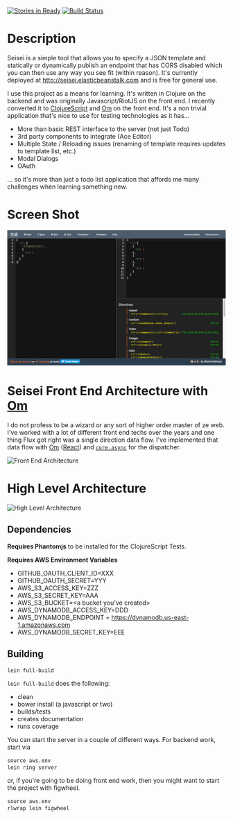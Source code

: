 [![Stories in Ready](https://badge.waffle.io/trevershick/seisei.png?label=ready&title=Ready)](https://waffle.io/trevershick/seisei)
[![Build Status](https://travis-ci.org/trevershick/seisei.svg?branch=master)](https://travis-ci.org/trevershick/seisei)

# Description
Seisei is a simple tool that allows you to specify a JSON template and statically or dynamically publish an endpoint that has CORS disabled which you can then use any way you see fit (within reason).  It's currently deployed at http://seisei.elasticbeanstalk.com and is free for general use.

I use this project as a means for learning.  It's written in Clojure on the backend and was originally Javascript/RiotJS on the front end.  I recently converted it to [ClojureScript](https://github.com/clojure/clojurescript) and [Om](https://github.com/omcljs/om) on the front end.  It's a non trivial application that's nice to use for testing technologies as it has...
* More than basic REST interface to the server (not just Todo)
* 3rd party components to integrate (Ace Editor)
* Multiple State / Reloading issues (renaming of template requires updates to template list, etc.)
* Modal Dialogs
* OAuth

... so it's more than just a todo list application that affords me many challenges when learning something new.

# Screen Shot
![Screen Shot](ss.png)

# Seisei Front End Architecture with [Om](https://github.com/omcljs/om)

I do not profess to be a wizard or any sort of higher order master of ze web.  I've worked with a lot of different front end techs over the years and one thing Flux got right was a single direction data flow.  I've implemented that data flow with [Om](https://github.com/omcljs/om) ([React](https://facebook.github.io/react/)) and [```core.async```](https://github.com/clojure/core.async) for the dispatcher.

![Front End Architecture](http://www.gliffy.com/go/publish/image/9498269/L.png)

# High Level Architecture

![High Level Architecture](http://www.gliffy.com/go/publish/image/9536687/L.png)

## Dependencies
**Requires Phantomjs** to be installed for the ClojureScript Tests.

**Requires AWS Environment Variables**

* GITHUB_OAUTH_CLIENT_ID=XXX
* GITHUB_OAUTH_SECRET=YYY
* AWS_S3_ACCESS_KEY=ZZZ
* AWS_S3_SECRET_KEY=AAA
* AWS_S3_BUCKET=<a bucket you've created>
* AWS_DYNAMODB_ACCESS_KEY=DDD
* AWS_DYNAMODB_ENDPOINT = https://dynamodb.us-east-1.amazonaws.com
* AWS_DYNAMODB_SECRET_KEY=EEE

## Building
```
lein full-build
```

```lein full-build``` does the following:
* clean
* bower install (a javascript or two)
* builds/tests
* creates documentation
* runs coverage

You can start the server in a couple of different ways.  For backend work, start via

```
source aws.env
lein ring server
```
or, if you're going to be doing front end work, then you might want to start the project with figwheel.

```
source aws.env
rlwrap lein figwheel
```
